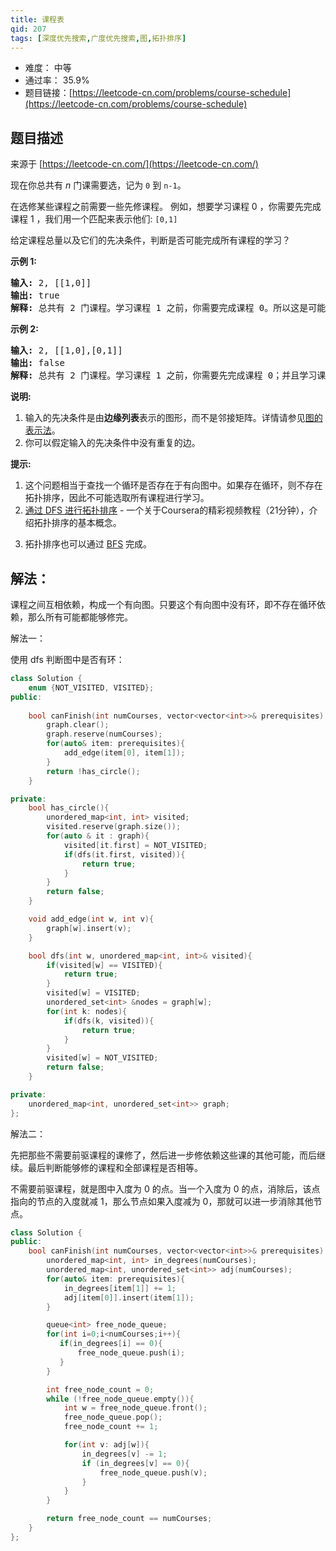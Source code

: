 ```yaml
---
title: 课程表
qid: 207
tags: [深度优先搜索,广度优先搜索,图,拓扑排序]
---
```



- 难度： 中等
- 通过率： 35.9%
- 题目链接：[https://leetcode-cn.com/problems/course-schedule](https://leetcode-cn.com/problems/course-schedule)


## 题目描述

来源于 [https://leetcode-cn.com/](https://leetcode-cn.com/)

<p>现在你总共有 <em>n</em> 门课需要选，记为&nbsp;<code>0</code>&nbsp;到&nbsp;<code>n-1</code>。</p>

<p>在选修某些课程之前需要一些先修课程。&nbsp;例如，想要学习课程 0 ，你需要先完成课程 1 ，我们用一个匹配来表示他们: <code>[0,1]</code></p>

<p>给定课程总量以及它们的先决条件，判断是否可能完成所有课程的学习？</p>

<p><strong>示例 1:</strong></p>

<pre><strong>输入:</strong> 2, [[1,0]] 
<strong>输出: </strong>true
<strong>解释:</strong>&nbsp;总共有 2 门课程。学习课程 1 之前，你需要完成课程 0。所以这是可能的。</pre>

<p><strong>示例 2:</strong></p>

<pre><strong>输入:</strong> 2, [[1,0],[0,1]]
<strong>输出: </strong>false
<strong>解释:</strong>&nbsp;总共有 2 门课程。学习课程 1 之前，你需要先完成​课程 0；并且学习课程 0 之前，你还应先完成课程 1。这是不可能的。</pre>

<p><strong>说明:</strong></p>

<ol>
	<li>输入的先决条件是由<strong>边缘列表</strong>表示的图形，而不是邻接矩阵。详情请参见<a href="http://blog.csdn.net/woaidapaopao/article/details/51732947" target="_blank">图的表示法</a>。</li>
	<li>你可以假定输入的先决条件中没有重复的边。</li>
</ol>

<p><strong>提示:</strong></p>

<ol>
	<li>这个问题相当于查找一个循环是否存在于有向图中。如果存在循环，则不存在拓扑排序，因此不可能选取所有课程进行学习。</li>
	<li><a href="https://www.coursera.org/specializations/algorithms" target="_blank">通过 DFS 进行拓扑排序</a> - 一个关于Coursera的精彩视频教程（21分钟），介绍拓扑排序的基本概念。</li>
	<li>
	<p>拓扑排序也可以通过&nbsp;<a href="https://baike.baidu.com/item/%E5%AE%BD%E5%BA%A6%E4%BC%98%E5%85%88%E6%90%9C%E7%B4%A2/5224802?fr=aladdin&amp;fromid=2148012&amp;fromtitle=%E5%B9%BF%E5%BA%A6%E4%BC%98%E5%85%88%E6%90%9C%E7%B4%A2" target="_blank">BFS</a>&nbsp;完成。</p>
	</li>
</ol>


## 解法：

课程之间互相依赖，构成一个有向图。只要这个有向图中没有环，即不存在循环依赖，那么所有可能都能够修完。

解法一：

使用 dfs 判断图中是否有环：

```cpp
class Solution {
    enum {NOT_VISITED, VISITED};
public:
    
    bool canFinish(int numCourses, vector<vector<int>>& prerequisites) {
        graph.clear();
        graph.reserve(numCourses);
        for(auto& item: prerequisites){
            add_edge(item[0], item[1]);
        }
        return !has_circle();
    }

private:
    bool has_circle(){
        unordered_map<int, int> visited;
        visited.reserve(graph.size());
        for(auto & it : graph){
            visited[it.first] = NOT_VISITED;
            if(dfs(it.first, visited)){
                return true;
            }
        }
        return false;
    }

    void add_edge(int w, int v){
        graph[w].insert(v);
    }

    bool dfs(int w, unordered_map<int, int>& visited){
        if(visited[w] == VISITED){
            return true;
        }
        visited[w] = VISITED;
        unordered_set<int> &nodes = graph[w];
        for(int k: nodes){
            if(dfs(k, visited)){
                return true;
            }
        }
        visited[w] = NOT_VISITED;
        return false;
    }

private:
    unordered_map<int, unordered_set<int>> graph;
};
```

解法二：

先把那些不需要前驱课程的课修了，然后进一步修依赖这些课的其他可能，而后继续。最后判断能够修的课程和全部课程是否相等。

不需要前驱课程，就是图中入度为 0 的点。当一个入度为 0 的点，消除后，该点指向的节点的入度就减 1，那么节点如果入度减为 0，那就可以进一步消除其他节点。

```cpp
class Solution {
public:
    bool canFinish(int numCourses, vector<vector<int>>& prerequisites) {
        unordered_map<int, int> in_degrees(numCourses);
        unordered_map<int, unordered_set<int>> adj(numCourses);
        for(auto& item: prerequisites){
            in_degrees[item[1]] += 1;
            adj[item[0]].insert(item[1]);
        }

        queue<int> free_node_queue;
        for(int i=0;i<numCourses;i++){
           if(in_degrees[i] == 0){
               free_node_queue.push(i);
           }
        }

        int free_node_count = 0;
        while (!free_node_queue.empty()){
            int w = free_node_queue.front();
            free_node_queue.pop();
            free_node_count += 1;

            for(int v: adj[w]){
                in_degrees[v] -= 1;
                if (in_degrees[v] == 0){
                    free_node_queue.push(v);
                }
            }
        }

        return free_node_count == numCourses;
    }
};
```
